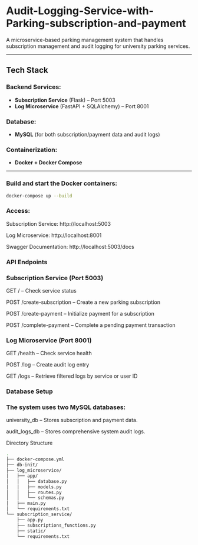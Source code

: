 # Audit-Logging-Service-with-Parking-subscription-and-payment

A microservice-based parking management system that handles subscription management and audit logging for university parking services.

---

## Tech Stack

### Backend Services:
- **Subscription Service** (Flask) – Port 5003
- **Log Microservice** (FastAPI + SQLAlchemy) – Port 8001

### Database:
- **MySQL** (for both subscription/payment data and audit logs)

### Containerization:
- **Docker + Docker Compose**

---
### Build and start the Docker containers:

```bash
docker-compose up --build
```
### Access:
Subscription Service: http://localhost:5003

Log Microservice: http://localhost:8001

Swagger Documentation: http://localhost:5003/docs

### API Endpoints
### Subscription Service (Port 5003)
GET / – Check service status

POST /create-subscription – Create a new parking subscription

POST /create-payment – Initialize payment for a subscription

POST /complete-payment – Complete a pending payment transaction

### Log Microservice (Port 8001)
GET /health – Check service health

POST /log – Create audit log entry

GET /logs – Retrieve filtered logs by service or user ID

### Database Setup
### The system uses two MySQL databases:

university_db – Stores subscription and payment data.

audit_logs_db – Stores comprehensive system audit logs.

Directory Structure
```bash
.
├── docker-compose.yml
├── db-init/                    
├── log_microservice/           
│   ├── app/
│   │   ├── database.py         
│   │   ├── models.py           
│   │   ├── routes.py           
│   │   └── schemas.py          
│   ├── main.py                 
│   └── requirements.txt        
└── subscription_service/       
    ├── app.py                  
    ├── subscriptions_functions.py  
    ├── static/                 
    └── requirements.txt        
